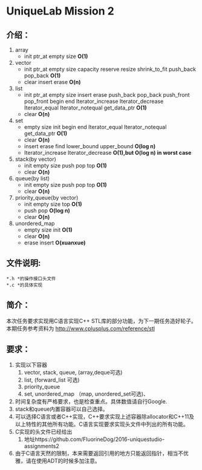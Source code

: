 # UniqueLab Mission 2

## 介绍：

1. array
    + init ptr\_at empty size **O(1)**
2. vector
    + init ptr\_at empty size capacity reserve resize shrink\_to\_fit push\_back pop\_back **O(1)**
    + clear insert erase **O(n)**
3. list 
    + init ptr\_at empty size insert erase push\_back pop\_back push\_front pop\_front begin end Iterator\_increase Iterator\_decrease  Iterator\_equal Iterator\_notequal get\_data\_ptr **O(1)**
    + clear **O(n)**
4. set 
    + empty size init begin end Iterator\_equal Iterator\_notequal get\_data\_ptr **O(1)**
    + clear **O(n)**
    + insert erase find lower\_bound upper\_bound **O(log n)**
    + Iterator\_increase Iterator\_decrease **O(1),but O(log n) in worst case**
5. stack(by vector)
    + init empty size push pop top **O(1)**
    + clear **O(n)**
6. queue(by list)
    + init empty size push pop top **O(1)**
    + clear **O(n)**
7. priority\_queue(by vector)
    + init empty size top **O(1)**
    + push pop **O(log n)**
    + clear **O(n)**
8. unordered\_map
    + empty size init **O(1)**
    + clear **O(n)**
    + erase insert **O(xuanxue)**

## 文件说明:

    *.h *的操作接口头文件
    *.c *的具体实现

## 简介：

本次任务要求实现用C语言实现C++ STL库的部分功能，为下一期任务造好轮子。
本期任务参考资料为 http://www.cplusplus.com/reference/stl

## 要求：

1. 实现以下容器
    1. vector, stack, queue, \(array,deque可选\)
    2. list, \(forward\_list 可选\)
    3. priority\_queue
    4. set, unordered\_map （map, unordered\_set可选)、
2. 时间复杂度有严格要求，也是检查重点。具体数值请自行Google.
3. stack和queue内置容器可以自己选择。
4. 可以选择C语言或者C++实现，C++要求实现上述容器除allocator和C++11及以上特性的其他所有功能。C语言实现要求实现头文件中列出的所有功能。
5. C实现的头文件已经给出
    1. 地址https://github.com/FluorineDog/2016-uniquestudio-assignments2
6. 由于C语言天然的限制，本来需要返回引用的地方只能返回指针，相当不优雅，请在使用ADT的时候多加注意。


